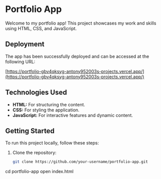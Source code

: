 # Portfolio App

Welcome to my portfolio app! This project showcases my work and skills using HTML, CSS, and JavaScript.

## Deployment

The app has been successfully deployed and can be accessed at the following URL:

[https://portfolio-gbv4qksyg-antony952003s-projects.vercel.app/](https://portfolio-gbv4qksyg-antony952003s-projects.vercel.app/)

## Technologies Used

- **HTML:** For structuring the content.
- **CSS:** For styling the application.
- **JavaScript:** For interactive features and dynamic content.

## Getting Started

To run this project locally, follow these steps:

1. Clone the repository:
   ```bash
   git clone https://github.com/your-username/portfolio-app.git
cd portfolio-app
open index.html

